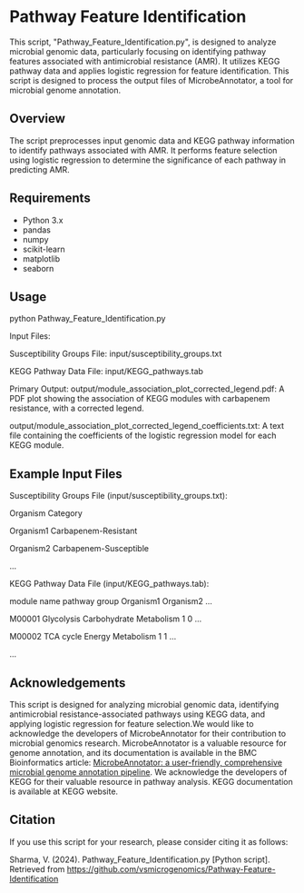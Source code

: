# Pathway Feature Identification

This script, "Pathway_Feature_Identification.py", is designed to analyze microbial genomic data, particularly focusing on identifying pathway features associated with antimicrobial resistance (AMR). It utilizes KEGG pathway data and applies logistic regression for feature identification. This script is designed to process the output files of MicrobeAnnotator, a tool for microbial genome annotation.

## Overview

The script preprocesses input genomic data and KEGG pathway information to identify pathways associated with AMR. It performs feature selection using logistic regression to determine the significance of each pathway in predicting AMR.

## Requirements

- Python 3.x
- pandas
- numpy
- scikit-learn
- matplotlib
- seaborn

## Usage

python Pathway_Feature_Identification.py

Input Files:

Susceptibility Groups File: input/susceptibility_groups.txt

KEGG Pathway Data File: input/KEGG_pathways.tab

Primary Output:
output/module_association_plot_corrected_legend.pdf: A PDF plot showing the association of KEGG modules with carbapenem resistance, with a corrected legend.

output/module_association_plot_corrected_legend_coefficients.txt: A text file containing the coefficients of the logistic regression model for each KEGG module.

## Example Input Files

Susceptibility Groups File (input/susceptibility_groups.txt):

Organism    Category

Organism1   Carbapenem-Resistant

Organism2   Carbapenem-Susceptible

...

KEGG Pathway Data File (input/KEGG_pathways.tab):

module  name        pathway group    Organism1   Organism2   ...

M00001  Glycolysis  Carbohydrate Metabolism 1 0 ...

M00002  TCA cycle   Energy Metabolism   1 1 ...

...


## Acknowledgements

This script is designed for analyzing microbial genomic data, identifying antimicrobial resistance-associated pathways using KEGG data, and applying logistic regression for feature selection.We would like to acknowledge the developers of MicrobeAnnotator for their contribution to microbial genomics research. MicrobeAnnotator is a valuable resource for genome annotation, and its documentation is available in the BMC Bioinformatics article: [MicrobeAnnotator: a user-friendly, comprehensive microbial genome annotation pipeline](https://bmcbioinformatics.biomedcentral.com/articles/10.1186/s12859-020-03940-5). We acknowledge the developers of KEGG for their valuable resource in pathway analysis. KEGG documentation is available at KEGG website.

## Citation

If you use this script for your research, please consider citing it as follows:

Sharma, V. (2024). Pathway_Feature_Identification.py [Python script]. Retrieved from https://github.com/vsmicrogenomics/Pathway-Feature-Identification
